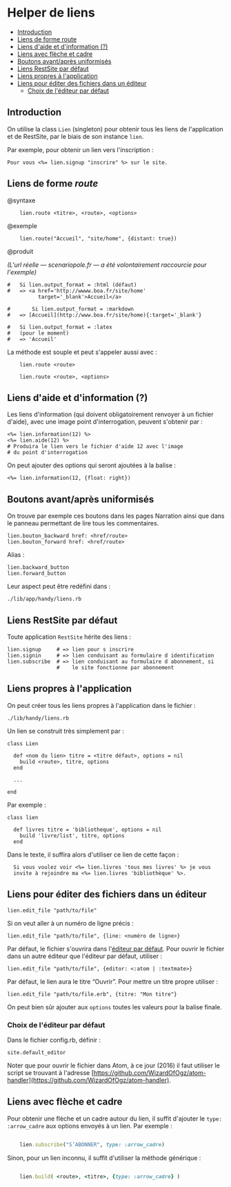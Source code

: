 # Helper de liens

* [Introduction](#introductionhelperliens)
* [Liens de forme route](#liendeformeroute)
* [Liens d'aide et d'information (?)](#liendinformation)
* [Liens avec flèche et cadre](#lienavecflecheetcadre)
* [Boutons avant/après uniformisés](#boutonavantapres)
* [Liens RestSite par défaut](#lienspardefautsrestsite)
* [Liens propres à l'application](#liensproprealapplication)
* [Liens pour éditer des fichiers dans un éditeur](#liendeditiondefichier)
  * [Choix de l'éditeur par défaut](#choixediteurpardefaut)


<a name='introductionhelperliens'></a>

## Introduction

On utilise la class `Lien` (singleton) pour obtenir tous les liens de l'application et de RestSite, par le biais de son instance `lien`.

Par exemple, pour obtenir un lien vers l'inscription :

    Pour vous <%= lien.signup "inscrire" %> sur le site.

<a name='liendeformeroute'></a>

## Liens de forme *route*

@syntaxe

        lien.route <titre>, <route>, <options>

@exemple

        lien.route("Accueil", "site/home", {distant: true})

@produit

*(L'url réelle — scenariopole.fr — a été volontairement raccourcie pour l'exemple)*

    #   Si lien.output_format = :html (défaut)
    #   => <a href='http://wwww.boa.fr/site/home'
              target='_blank'>Accueil</a>

    #       Si lien.output_format = :markdown
    #   => [Accueil](http://www.boa.fr/site/home){:target='_blank'}

    #   Si lien.output_format = :latex
    #   (pour le moment)
    #   => 'Accueil'

La méthode est souple et peut s'appeler aussi avec :

        lien.route <route>

        lien.route <route>, <options>


<a name='liendinformation'></a>

## Liens d'aide et d'information (?)

Les liens d'information (qui doivent obligatoirement renvoyer à un fichier d'aide), avec une image point d'interrogation, peuvent s'obtenir par :

    <%= lien.information(12) %>
    <%= lien.aide(12) %>
    # Produira le lien vers le fichier d'aide 12 avec l'image
    # du point d'interrogation

On peut ajouter des options qui seront ajoutées à la balise :

    <%= lien.information(12, {float: right})

<a name='boutonavantapres'></a>

## Boutons avant/après uniformisés

On trouve par exemple ces boutons dans les pages Narration ainsi que dans le panneau permettant de lire tous les commentaires.

    lien.bouton_backward href: <href/route>
    lien.bouton_forward href: <href/route>

Alias :

    lien.backward_button
    lien.forward_button

Leur aspect peut être redéfini dans :

    ./lib/app/handy/liens.rb


<a name="lienspardefautsrestsite"></a>

## Liens RestSite par défaut

Toute application `RestSite` hérite des liens :

    lien.signup     # => lien pour s inscrire
    lien.signin     # => lien conduisant au formulaire d identification
    lien.subscribe  # => lien conduisant au formulaire d abonnement, si
                    #    le site fonctionne par abonnement

<a name='liensproprealapplication'></a>

## Liens propres à l'application

On peut créer tous les liens propres à l'application dans le fichier :

    ./lib/handy/liens.rb

Un lien se construit très simplement par :

    class Lien

      def <nom du lien> titre = <titre défaut>, options = nil
        build <route>, titre, options
      end

      ...

    end

Par exemple :

    class lien

      def livres titre = 'bibliotheque', options = nil
        build 'livre/list', titre, options
      end

Dans le texte, il suffira alors d'utiliser ce lien de cette façon :

      Si vous voulez voir <%= lien.livres 'tous mes livres' %> je vous
      invite à rejoindre ma <%= lien.livres 'bibliothèque' %>.


<a name='liendeditiondefichier'></a>

## Liens pour éditer des fichiers dans un éditeur

    lien.edit_file "path/to/file"

Si on veut aller à un numéro de ligne précis :

    lien.edit_file "path/to/file", {line: <numéro de ligne>}

Par défaut, le fichier s'ouvrira dans l'[éditeur par défaut](#choixediteurpardefaut). Pour ouvrir le fichier dans un autre éditeur que l'éditeur par défaut, utiliser :

    lien.edit_file "path/to/file", {editor: <:atom | :textmate>}

Par défaut, le lien aura le titre “Ouvrir”. Pour mettre un titre propre utiliser :

    lien.edit_file "path/to/file.erb", {titre: "Mon titre"}

On peut bien sûr ajouter aux `options` toutes les valeurs pour la balise finale.

<a name='choixediteurpardefaut'></a>

### Choix de l'éditeur par défaut

Dans le fichier config.rb, définir :

    site.default_editor

Noter que pour ouvrir le fichier dans Atom, à ce jour (2016) il faut utiliser le script se trouvant à l'adresse [https://github.com/WizardOfOgz/atom-handler](https://github.com/WizardOfOgz/atom-handler).

<a name='lienavecflecheetcadre'></a>

## Liens avec flèche et cadre

Pour obtenir une flèche et un cadre autour du lien, il suffit d'ajouter le `type: :arrow_cadre` aux options envoyés à un lien. Par exemple :

~~~ruby

    lien.subscribe("S’ABONNER", type: :arrow_cadre)

~~~

Sinon, pour un lien inconnu, il suffit d'utiliser la méthode générique :

~~~ruby

    lien.build( <route>, <titre>, {type: :arrow_cadre} )

~~~
